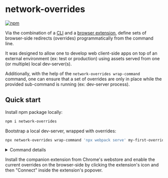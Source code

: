 # network-overrides

[![npm](https://img.shields.io/npm/v/network-overrides)](https://www.npmjs.com/package/network-overrides)

Via the combination of a [CLI](./core/README.md) and a [browser extension](./extension/README.md), define sets of browser-side redirects (overrides) programmatically from the command line.

It was designed to allow one to develop web client-side apps on top of an external environment (ex: test or production) using assets served from one (or multiple) local dev-server(s).

Additionally, with the help of the `network-overrides wrap-command` command, one can ensure that a set of overrides are only in place while the provided sub-command is running (ex: dev-server process).

## Quick start

Install npm package locally:

```sh
npm i network-overrides
```

Bootstrap a local dev-server, wrapped with overrides:

```sh
npx network-overrides wrap-command 'npx webpack serve' my-first-override '[{"from":"https://live-cdn\\.com/(.*)", "to":"http://localhost:8080/$1"}]' --ensure-backend
```

<details>
  <summary>Command details</summary>

  <p><strong>The command above will</strong></p>
  <ol>
    <li>Ensure that the **Network Overrides** shared backend is running, which in turn will transmit the current overrides to the browser extension when necessary</li>
    <li>Add a single override which redirects assets from `https://live-cdn.com/` to the corresponding path under `http://localhost:8080/`. It belongs to an override set called `my-first-override`</li>
    <li>Run `npx webpack serve` which will bootstrap the local webpack dev-server</li>
    <li>Later, upon exiting, remove the override under `my-first-override`</li>
  </ol>
</details>

Install the companion extension from Chrome's webstore and enable the current overrides on the browser-side by clicking the extension's icon and then "Connect" inside the extension's popover.
